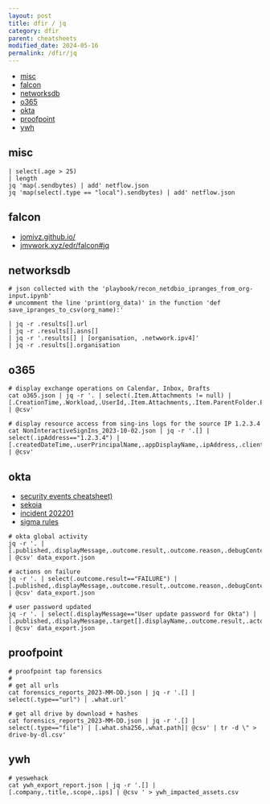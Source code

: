 ```yaml
---
layout: post
title: dfir / jq
category: dfir
parent: cheatsheets
modified_date: 2024-05-16
permalink: /dfir/jq
---
```


<!-- vscode-markdown-toc -->
* [misc](#misc)
* [falcon](#falcon)
* [networksdb](#networksdb)
* [o365](#o365)
* [okta](#okta)
* [proofpoint](#proofpoint)
* [ywh](#ywh)

<!-- vscode-markdown-toc-config
	numbering=false
	autoSave=true
	/vscode-markdown-toc-config -->
<!-- /vscode-markdown-toc -->

## <a name='misc'></a>misc
```
| select(.age > 25)
| length
jq 'map(.sendbytes) | add' netflow.json
jq 'map(select(.type == "local").sendbytes) | add' netflow.json
```

## <a name='falcon'></a>falcon

* [jomivz.github.io/](https://github.com/jomivz/jomivz.github.io/blob/master/_posts/2000-01-01-edr-falcon.md#jq)
* [jmvwork.xyz/edr/falcon#jq](https://www.jmvwork.xyz/edr/falcon#jq)

## <a name='networksdb'></a>networksdb
```
# json collected with the 'playbook/recon_netdbio_ipranges_from_org-input.ipynb'
# uncomment the line 'print(org_data)' in the function 'def save_ipranges_to_csv(org_name):'

| jq -r .results[].url
| jq -r .results[].asns[]
| jq -r '.results[] | [organisation, .netwwork.ipv4]'
| jq -r .results[].organisation
```

## <a name='o365'></a>o365
```
# display exchange operations on Calendar, Inbox, Drafts
cat o365.json | jq -r '. | select(.Item.Attachments != null) | [.CreationTime,.Workload,.UserId,.Item.Attachments,.Item.ParentFolder.Path] | @csv'

# display resource access from sing-ins logs for the source IP 1.2.3.4
cat NonInteractiveSignIns_2023-10-02.json | jq -r '.[] | select(.ipAddress=="1.2.3.4") | [.createdDateTime,.userPrincipalName,.appDisplayName,.ipAddress,.clientAppUsed,.userAgent,.resourceDisplayName,.resourceTenantId,.authenticationRequirement] | @csv'
```

## <a name='okta'></a>okta

* [security events cheatsheet)](https://github.com/OktaSecurityLabs/CheatSheets/blob/master/SecurityEvents.md)
* [sekoia](https://docs.sekoia.io/xdr/features/collect/integrations/cloud_and_saas/okta_system_log/)
* [incident 202201](https://blog.reconinfosec.com/okta-lapsus-security-incident)
* [sigma rules](https://github.com/SigmaHQ/sigma/tree/master/rules/cloud/okta)

```
# okta global activity
jq -r '. | [.published,.displayMessage,.outcome.result,.outcome.reason,.debugContext.debugData.result,.debugContext.debugData.smsProvider,.debugContext.debugData.phoneNumber,.actor.alternateId,.client.userAgent.os,.client.userAgent.browser,.request.ipChain[0].ip,.client.ipAddress,.client.geographicalContext.city,.client.geographicalContext.country] | @csv' data_export.json

# actions on failure
jq -r '. | select(.outcome.result=="FAILURE") | [.published,.displayMessage,.outcome.result,.outcome.reason,.debugContext.debugData.result,.debugContext.debugData.smsProvider,.debugContext.debugData.phoneNumber,.actor.alternateId,.client.userAgent.os,.request.ipChain[0].ip,.client.ipAddress,.client.geographicalContext.city,.client.geographicalContext.country] | @csv' data_export.json

# user password updated
jq -r '. | select(.displayMessage=="User update password for Okta") |
[.published,.displayMessage,.target[].displayName,.outcome.result,.actor.alternateId,.client.userAgent.os,.request.ipChain[0].ip,.client.ipAddress,.client.geographicalContext.city,.client.geographicalContext.country] | @csv' data_export.json
```

## <a name='proofpoint'></a>proofpoint
```
# proofpoint tap forensics
#
# get all urls
cat forensics_reports_2023-MM-DD.json | jq -r '.[] | select(.type=="url") | .what.url' 

# get all drive by download + hashes
cat forensics_reports_2023-MM-DD.json | jq -r '.[] | select(.type=="file") | [.what.sha256,.what.path]| @csv' | tr -d \" > drive-by-dl.csv'
```

## <a name='ywh'></a>ywh
```
# yeswehack
cat ywh_export_report.json | jq -r '.[] | [.company,.title,.scope,.ips] | @csv ' > ywh_impacted_assets.csv
```
